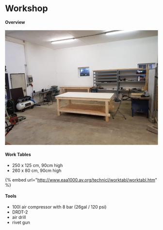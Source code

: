 # Workshop

#### Overview

![](../.gitbook/assets/whatsapp-image-2018-10-14-at-16.01.09.jpeg)

#### Work Tables

* 250 x 125 cm, 90cm high
* 260 x 80 cm, 90cm high

{% embed url="http://www.eaa1000.av.org/technicl/worktabl/worktabl.htm" %}

#### Tools

* 100l air compressor with 8 bar \(26gal / 120 psi\)
* DRDT-2
* air drill
* rivet gun

